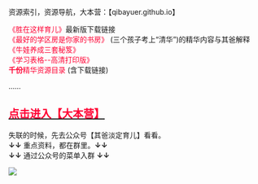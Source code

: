 <p>资源索引，资源导航，大本营：【qibayuer.github.io】  </p>
<span style="color: #FF0033;">《胜在这样育儿》</span><span style="">最新版下载链接</span><br>
<span style="color: #FF0033;">《最好的学区房是你家的书房》</span> (三个孩子考上“清华”)的精华内容与其爸解释<br>
<span style="color: #FF0033;">《牛娃养成三套秘笈》</span><br>
<span style="color: #FF0033;">《学习表格--高清打印版》</span>
<span style="color: #FF0033;"><br>
<strong>千份</strong>精华资源目录</span> (含下载链接)
<p>……</p>
<h2><a href="https://www.yuque.com/beidou61/farl9q/mkbcgh" target="_blank"><span style="color: #FF0033;">点击进入【大本营】</span></a></h2>
<p>失联的时候，先去公众号【其爸淡定育儿】看看。<br>
  <strong>↓↓</strong> 重点资料，都在群里。<strong>↓↓</strong><br>
  <strong>↓↓</strong> 通过公众号的菜单入群 <strong>↓↓</strong></p>
<p><img src="https://i.postimg.cc/3wXBDx3c/image.png" ></p>
